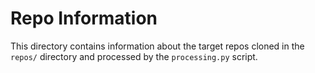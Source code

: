 # Repo Information

This directory contains information about the target repos cloned in the `repos/` directory and processed by the `processing.py` script. 